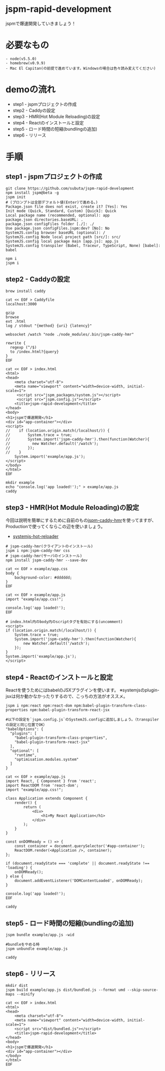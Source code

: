 # jspm-rapid-development
jspmで爆速開発していきましょう！

# 必要なもの
```
- node(v5.5.0)
- homebrew(v0.9.9)
- Mac El Capitan(の前提で進めています。Windowsの場合は色々読み変えてください)
```

# demoの流れ
- step1 - jspmプロジェクトの作成
- step2 - Caddyの設定
- step3 - HMR(Hot Module Reloading)の設定
- step4 - Reactのインストールと設定
- step5 - ロード時間の短縮(bundlingの追加)
- step6 - リリース

# 手順
## step1 - jspmプロジェクトの作成
```
git clone https://github.com/subuta/jspm-rapid-development
npm install jspm@beta -g
jspm init
# (プロンプトは全部デフォルト値(Enter)で進める。)
Package.json file does not exist, create it? [Yes]: Yes
Init mode (Quick, Standard, Custom) [Quick]: Quick
Local package name (recommended, optional): app
package.json directories.baseURL: .
package.json configFiles folder [./]: ./
Use package.json configFiles.jspm:dev? [No]: No
SystemJS.config browser baseURL (optional): /
SystemJS.config Node local project path [src/]: src/
SystemJS.config local package main [app.js]: app.js
SystemJS.config transpiler (Babel, Traceur, TypeScript, None) [babel]: babel

npm i
jspm i
```

## step2 - Caddyの設定
```
brew install caddy
```

```
cat << EOF > Caddyfile
localhost:3000

gzip
browse
ext .html
log / stdout "{method} {uri} {latency}"

websocket /watch "node ./node_modules/.bin/jspm-caddy-hmr"

rewrite {
  regexp (^/$)
  to /index.html?{query}
}
EOF
```

```
cat << EOF > index.html
<html>
<head>
    <meta charset="utf-8">
    <meta name="viewport" content="width=device-width, initial-scale=1">
     <script src="jspm_packages/system.js"></script>
     <script src="jspm.config.js"></script>
    <title>jspm-rapid-development</title>
</head>
<body>
<h1>jspmで爆速開発</h1>
<div id="app-container"></div>
<script>
//    if (location.origin.match(/localhost/)) {
//        System.trace = true;
//        System.import('jspm-caddy-hmr').then(function(Watcher){
//          new Watcher.default('/watch');
//        });
//    }
    System.import('example/app.js');
</script>
</body>
</html>
EOF
```

```
mkdir example
echo "console.log('app loaded!');" > example/app.js
caddy
```

## step3 - HMR(Hot Module Reloading)の設定
今回は説明を簡単にするために自前のもの[jspm-caddy-hmr](https://github.com/subuta/jspm-caddy-hmr)を使ってますが、<br/>
Productionで使ってくならこの辺を使いましょう。
- [systemjs-hot-reloader](https://github.com/capaj/systemjs-hot-reloader)

```
# jspm-caddy-hmr(クライアントのインストール)
jspm i npm:jspm-caddy-hmr css
# jspm-caddy-hmr(サーバのインストール)
npm install jspm-caddy-hmr --save-dev
```

```
cat << EOF > example/app.css
body {
    background-color: #dddddd;
}
EOF
```

```
cat << EOF > example/app.js
import "example/app.css!";

console.log('app loaded!');
EOF
```

```
# index.html内のbody内のscriptタグを有効にする(uncomment)
<script>
if (location.origin.match(/localhost/)) {
    System.trace = true;
    System.import('jspm-caddy-hmr').then(function(Watcher){
        new Watcher.default('/watch');
    });
}
System.import('example/app.js');
</script>
```

## step4 - Reactのインストールと設定
Reactを使うためにはbabelのJSXプラグインを使います。
※systemjsのplugin-jsxは何か動かなかったりするので、こっちの方法がオススメ。
```
jspm i npm:react npm:react-dom npm:babel-plugin-transform-class-properties npm:babel-plugin-transform-react-jsx
```

```
#以下の設定を`jspm.config.js`のSystemJS.configに追加しましょう。（transpilerの設定と同じ位置でOK）
"babelOptions": {
  "plugins": [
    "babel-plugin-transform-class-properties",
    "babel-plugin-transform-react-jsx"
  ],
  "optional": [
    "runtime",
    "optimisation.modules.system"
  ]
}
```

```
cat << EOF > example/app.js
import React, { Component } from 'react';
import ReactDOM from 'react-dom';
import "example/app.css!";

class Application extends Component {
    render() {
        return (
            <div>
                <h1>My React Application</h1>
            </div>
        );
    }
}

const onDOMReady = () => {
    const container = document.querySelector('#app-container');
    ReactDOM.render(<Application />, container);
};

if (document.readyState === 'complete' || document.readyState !== 'loading') {
    onDOMReady();
} else {
    document.addEventListener('DOMContentLoaded', onDOMReady);
}

console.log('app loaded!');
EOF
```

```
caddy
```

## step5 - ロード時間の短縮(bundlingの追加)
```
jspm bundle example/app.js -wid

#bundleをやめる時
jspm unbundle example/app.js
```

```
caddy
```

## step6 - リリース
```
mkdir dist
jspm build example/app.js dist/bundled.js --format umd --skip-source-maps --minify
```

```
cat << EOF > index.html
<html>
<head>
    <meta charset="utf-8">
    <meta name="viewport" content="width=device-width, initial-scale=1">
    <script src="dist/bundled.js"></script>
    <title>jspm-rapid-development</title>
</head>
<body>
<h1>jspmで爆速開発</h1>
<div id="app-container"></div>
</body>
</html>
EOF
```